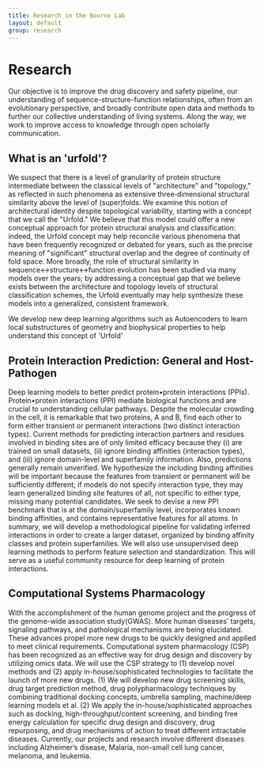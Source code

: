 ```yaml
---
title: Research in the Bourne Lab
layout: default
group: research
---
```


<h1>Research</h1>

Our objective is to improve the drug discovery and safety pipeline, our understanding of sequence-structure-function relationships, often from an evolutionary perspective, and broadly contribute open data and methods to further our collective understanding of living systems. Along the way, we work to improve access to knowledge through open scholarly communication.

## What is an 'urfold'?

We suspect that there is a level of granularity of protein structure intermediate between the classical levels of "architecture" and "topology," as reflected in such phenomena as extensive three‐dimensional structural similarity above the level of (super)folds. We examine this notion of architectural identity despite topological variability, starting with a concept that we call the "Urfold." We believe that this model could offer a new conceptual approach for protein structural analysis and classification: indeed, the Urfold concept may help reconcile various phenomena that have been frequently recognized or debated for years, such as the precise meaning of "significant" structural overlap and the degree of continuity of fold space. More broadly, the role of structural similarity in sequence↔structure↔function evolution has been studied via many models over the years; by addressing a conceptual gap that we believe exists between the architecture and topology levels of structural classification schemes, the Urfold eventually may help synthesize these models into a generalized, consistent framework.

We develop new deep learning algorithms such as Autoencoders to learn local substructures of geometry and biophysical properties to help understand this concept of 'Urfold'

## Protein Interaction Prediction: General and Host-Pathogen
Deep learning models to better predict protein•protein interactions (PPIs). Protein•protein interactions (PPI) mediate biological functions and are crucial to understanding cellular pathways.  Despite the molecular crowding in the cell, it is remarkable that two proteins, A and B, find each other to form either transient or permanent interactions (two distinct interaction types). Current methods for predicting interaction partners and residues involved in binding sites are of only limited efficacy because they (i) are trained on small datasets, (ii) ignore binding affinities (interaction types), and (iii) ignore domain-level and superfamily information. Also, predictions generally remain unverified. We hypothesize the including binding affinities will be important because the features from transient or permanent will be sufficiently different; if models do not specify interaction type, they may learn generalized binding site features of all, not specific to either type, missing many potential candidates. We seek to devise a new PPI benchmark that is at the domain/superfamily level, incorporates known binding affinities, and contains representative features for all atoms. In summary, we will develop a methodological pipeline for validating inferred interactions in order to create a larger dataset, organized by binding affinity classes and protein superfamilies. We will also use unsupervised deep learning methods to perform feature selection and standardization. This will serve as a useful community resource for deep learning of protein interactions.

## Computational Systems Pharmacology
With the accomplishment of the human genome project and the progress of the genome-wide association study(GWAS). More human diseases’ targets, signaling pathways, and pathological mechanisms are being elucidated. These advances propel more new drugs to be quickly designed and applied to meet clinical requirements. Computational system pharmacology (CSP) has been recognized as an effective way for drug design and discovery by utilizing omics data. We will use the CSP strategy to (1) develop novel methods and (2) apply in-house/sophisticated technologies to facilitate the launch of more new drugs. (1) We will develop new drug screening skills, drug target prediction method, drug polypharmacology techniques by combining traditional docking concepts, umbrella sampling, machine/deep learning models et al. (2) We apply the in-house/sophisticated approaches such as docking, high-throughput/content screening, and binding free energy calculation for specific drug design and discovery, drug repurposing, and drug mechanisms of action to treat different intractable diseases. Currently, our projects and research involve different diseases including Alzheimer’s disease, Malaria, non-small cell lung cancer, melanoma, and leukemia.
